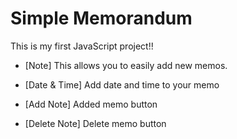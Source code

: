 # Simple Memorandum

This is my first JavaScript project!!

- [Note]
This allows you to easily add new memos.
 
- [Date & Time]
Add date and time to your memo
 
- [Add Note]
Added memo button

- [Delete Note]
Delete memo button
